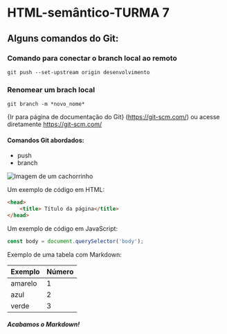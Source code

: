 # HTML-semântico-TURMA 7
## Alguns comandos do Git:
### Comando para conectar o branch local ao remoto

```
git push --set-upstream origin desenvolvimento
```

### Renomear um brach local

```
git branch -m *novo_nome*
```

{Ir para página de documentação do Git} (https://git-scm.com/) ou acesse diretamente  <https://git-scm.com/>

#### Comandos Git abordados:

- push
- branch

![Imagem de um cachorrinho](https://pipz.com/static/images/blog/eddie.png)

Um exemplo de código em HTML:
~~~html
<head>
    <title> Título da página</title>
</head>
~~~~

Um exemplo de código em JavaScript:

~~~~javascript
const body = document.querySelector('body');
~~~~

Exemplo de uma tabela com Markdown:

Exemplo | Número
------- | ------
amarelo | 1
azul | 2
verde | 3

##### Acabamos o Markdown!